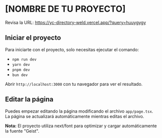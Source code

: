 # [NOMBRE DE TU PROYECTO]

 Revisa la URL: https://yc-directory-weld.vercel.app/?query=huuygygy

## Iniciar el proyecto

Para iniciarte con el proyecto, solo necesitas ejecutar el comando:

* `npm run dev`
* `yarn dev`
* `pnpm dev`
* `bun dev`

 Abrir `http://localhost:3000` con tu navegador para ver el resultado.

## Editar la página

Puedes empezar editando la página modificando el archivo `app/page.tsx`. La página se actualizará automáticamente mientras editas el archivo.

**Nota:** El proyecto utiliza next/font para optimizar y cargar automáticamente la fuente "Geist".
```
